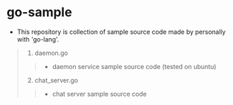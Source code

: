 # go-sample

 - This repository is collection of sample source code made by personally with 'go-lang'.
 
 > 1. daemon.go
 >> - daemon service sample source code (tested on ubuntu)
 > 2. chat_server.go
 >> - chat server sample source code
